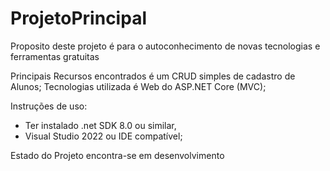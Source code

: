 # ProjetoPrincipal

Proposito deste projeto é para o autoconhecimento de novas tecnologias e ferramentas gratuitas

Principais Recursos encontrados é um CRUD simples de cadastro de Alunos;
Tecnologias utilizada é Web do ASP.NET Core (MVC);

Instruções de uso:

- Ter instalado .net SDK 8.0 ou similar,
- Visual Studio 2022 ou IDE compatível;

Estado do Projeto encontra-se em desenvolvimento
